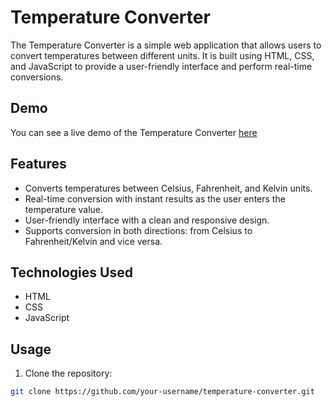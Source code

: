 # Temperature Converter

The Temperature Converter is a simple web application that allows users to convert temperatures between different units. It is built using HTML, CSS, and JavaScript to provide a user-friendly interface and perform real-time conversions.

## Demo

You can see a live demo of the Temperature Converter [here](http://127.0.0.1:5500/)

## Features

- Converts temperatures between Celsius, Fahrenheit, and Kelvin units.
- Real-time conversion with instant results as the user enters the temperature value.
- User-friendly interface with a clean and responsive design.
- Supports conversion in both directions: from Celsius to Fahrenheit/Kelvin and vice versa.

## Technologies Used

- HTML
- CSS
- JavaScript

## Usage

1. Clone the repository:

```bash
git clone https://github.com/your-username/temperature-converter.git

